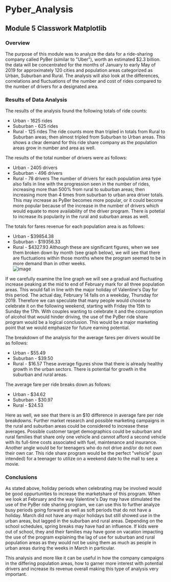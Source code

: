 # Pyber_Analysis
## Module 5 Classwork Matplotlib
### Overview
The purpose of this module was to analyze the data for a ride-sharing company called PyBer (similar to "Uber"), worth an estimated $2.3 billion.  the data will be concentrated for the months of January to early May of 2019 for approximately 120 cities and population areas categorized as Urban, Suburban and Rural.  The analysis will also look at the differences, correlations and fluctuations of the number and cost of rides compared to the number of drivers for a designated area.

### Results of Data Analysis
The results of the analysis found the following totals of ride counts:
* Urban - 1625 rides
* Suburban - 625 rides
* Rural - 125 rides
The ride counts more than tripled in totals from Rural to Suburban areas; then almost tripled from Suburban to Urban areas.  This shows a clear demand for this ride share company as the population areas grow in number and area as well.

The results of the total number of drivers were as follows:
* Urban - 2405 drivers
* Suburban - 496 drivers
* Rural - 78 drivers
The number of drivers for each population area type also falls in line with the progression seen in the number of rides, increasing more than 500% from rural to suburban areas; then increasing more than 4 times from suburban to urban area driver totals.  This may increase as PyBer becomes more popular, or it could become more popular because of the increase in the number of drivers which would equate to more availability of the driver program.  There is potetial to increase its popularity in the rural and suburban areas as well.

The totals for fares revenue for each population area is as follows:
* Urban - $39854.38
* Suburban - $19356.33
* Rural - $4327.93
Although these are significant figures, when we see them broken down by month (see graph below), we will see that there are fluctuations within those months where the program seemed to be in more demand than in other weeks.  
![image](https://user-images.githubusercontent.com/99851509/163693582-6f836b5e-6e6b-4fe4-8833-c3eb2a24e5ea.png)

If we carefully examine the line graph we will see a gradual and fluctuating increase peaking at the mid to end of February mark for all three population areas.  This would fall in line with the major holiday of Valentine's Day for this period.  The actual day, February 14 falls on a weekday, Thursday for 2019.  Therefore we can speculate that many people would choose to celebrate it on the following weekend, starting with Friday the 15th to Sunday the 17th.  With couples wanting to celebrate it and the consumption of alcohol that would hinder driving, the use of the PyBer ride share program would be a logical conclusion.  This would be a major marketing point that we would emphasize for future earning potential.

The breakdown of the analysis for the average fares per drivers would be as follows:
* Urban - $55.49
* Suburban - $39.50
* Rural - $16.57
These average figures show that there is already healthy growth in the urban sectors.  There is potential for growth in the suburban and rural areas.

The average fare per ride breaks down as follows:
* Urban - $34.62
* Suburban - $30.97
* Rural - $24.53

Here as well, we see that there is an $10 difference in average fare per ride breakdowns.  Further market research and possible marketing campaigns in the rural and suburban areas could be considered to increase these averages.  Possible customer target demographics could be suburban and rural families that share only one vehicle and cannot afford a second vehicle with its full-time costs associated with fuel, maintenance and insurance.  Another angle would be for teenagers who do not drive and/or do not own their own car.  This ride share program would be the perfect "vehicle" (pun intended) for a teenager to utilize on a weekend date to the mall to see a movie.

### Conclusions
As stated above, holiday periods when celebrating may be involved would be good oppurtunities to increase the marketshare of this program.  When we look at February and the way Valentine's Day may have stimulated the use of the PyBer ride sharing program, we can use this to further analyze busy periods going forward as well as soft periods that do not have a holiday.  March did not have any major holidays but still showed use in the urban areas, but lagged in the suburban and rural areas.  Depending on the school schedules, spring breaks may have had an influence.  If kids were out of school, they and their families may have gone on vacation impacting the use of the program explaining the lag of use for suburban and rural population areas as they would not be using them as much as people in urban areas during the weeks in March in particular.

This analysis and more like it can be useful in how the company campaigns in the differing population areas, how to garner more interest with potential drivers and increase its revenue overall making this type of analysis very important.
